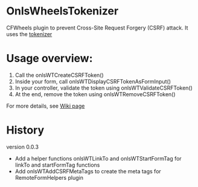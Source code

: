 OnlsWheelsTokenizer
===================

CFWheels plugin to prevent Cross-Site Request Forgery (CSRF) attack.
It uses the [tokenizer](http://tokenizer.riaforge.org/)

# Usage overview:
1. Call the onlsWTCreateCSRFToken()
2. Inside your form, call onlsWTDisplayCSRFTokenAsFormInput()
3. In your controller, validate the token using onlsWTValidateCSRFToken()
4. At the end, remove the token using onlsWTRemoveCSRFToken()

For more details, see [Wiki page](https://github.com/i-lie/OnlsWheelsTokenizer/wiki)

# History

version 0.0.3
* Add a helper functions onlsWTLinkTo and onlsWTStartFormTag for linkTo and startFormTag functions
* Add onlsWTAddCSRFMetaTags to create the meta tags for RemoteFormHelpers plugin
